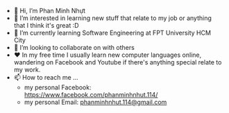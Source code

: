 - 👋 Hi, I’m Phan Minh Nhựt 
- 👀 I’m interested in learning new stuff that relate to my job or anything that I think it's great :D 
- 🌱 I’m currently learning Software Engineering at FPT University HCM City
- 💞️ I’m looking to collaborate on with others
- ❤ In my free time I usually learn new computer languages online, wandering on Facebook and Youtube if there's anything special relate to my work.
- 📫 How to reach me ...
  + my personal Facebook: https://www.facebook.com/phanminhnhut.114/
  + my personal Email: phanminhnhut.114@gmail.com
<!---
PMNhutt/PMNhutt is a ✨ special ✨ repository because its `README.md` (this file) appears on your GitHub profile.
You can click the Preview link to take a look at your changes.
--->
